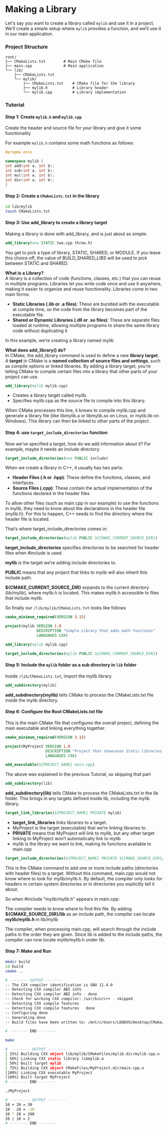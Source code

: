 # Making a Library

Let's say you want to create a library called `mylib` and use it in a project. We’ll create a simple setup where `mylib` provides a function, and we’ll use it in our main application.


### Project Structure
```
root/
├── CMakeLists.txt        # Main CMake file
├── main.cpp              # Main application
└── lib/
    ├── CMakeLists.txt 
    └── mylib/
        ├── CMakeLists.txt    # CMake file for the library
        ├── mylib.h           # Library header
        └── mylib.cpp         # Library implementation
```

### Tutorial

#### Step 1: Create `mylib.h` and `mylib.cpp` 
Create the header and source file for your library and give it some functionality

For example
`mylib.h` contains some math functions as follows:

```cpp
#pragma once

namespace mylib {
int add(int a, int b);
int sub(int a, int b);
int mul(int a, int b);
int div(int a, int b);
}
```

#### Step 2: Create a `CMakeLists.txt` in the library
  
```bash
cd lib/mylib
touch CMakeLists.txt
```
  
#### Step 3: Use add_library to create a library target
Making a library is done with add_library, and is just about as simple:

```cmake
add_library(one STATIC two.cpp three.h)
```

You get to pick a type of library, STATIC, SHARED, or MODULE. If you leave this choice off, the value of BUILD_SHARED_LIBS will be used to pick between STATIC and SHARED.

__What is a Library?__  
A library is a collection of code (functions, classes, etc.) that you can reuse in multiple programs. Libraries let you write code once and use it anywhere, making it easier to organize and reuse functionality. Libraries come in two main forms:

- __Static Libraries (.lib or .a files)__: These are bundled with the executable at compile time, so the code from the library becomes part of the executable file.
- __Shared or Dynamic Libraries (.dll or .so files)__: These are separate files loaded at runtime, allowing multiple programs to share the same library code without duplicating it

In this example, we’re creating a library named mylib

__What does add_library() do?__  
In CMake, the add_library command is used to define a new __library target__. 
A __target__ in CMake is a __named collection of source files and settings__, such as compile options or linked libraries. By adding a library target, you’re telling CMake to compile certain files into a library that other parts of your project can use.
  
  
```cmake
add_library(mylib mylib.cpp)
```

- Creates a library target called mylib.
- Specifies mylib.cpp as the source file to compile into this library.

When CMake processes this line, it knows to compile mylib.cpp and generate a library file (like libmylib.a or libmylib.so on Linux, or mylib.lib on Windows). This library can then be linked to other parts of the project.


#### Step 4: use `target_include_directories` function

Now we’ve specified a target, how do we add information about it? For example, maybe it needs an include directory:

```cmake
target_include_directories(one PUBLIC include)
```

When we create a library in C++, it usually has two parts:

- __Header Files (.h or .hpp)__: These define the functions, classes, and interfaces.
- __Source Files (.cpp)__: These contain the actual implementation of the functions declared in the header files

To allow other files (such as main.cpp in our example) to use the functions in mylib, they need to know about the declarations in the header file (mylib.h). For this to happen, C++ needs to find the directory where the header file is located.

That’s where target_include_directories comes in:

```cmake
target_include_directories(mylib PUBLIC ${CMAKE_CURRENT_SOURCE_DIR})
```

__target_include_directories__ specifies directories to be searched for header files when #include is used.

__mylib__ is the target we’re adding include directories to.

__PUBLIC__ means that any project that links to mylib will also inherit this include path.

__${CMAKE_CURRENT_SOURCE_DIR}__ expands to the current directory (lib/mylib), where mylib.h is located. This makes mylib.h accessible to files that include mylib.

So finally our `/lib/mylib/CMakeLists.txt` looks like follows
```cmake
cmake_minimum_required(VERSION 3.15)

project(mylib VERSION 1.0
              DESCRIPTION "Simple Library that adds math functions"  
              LANGUAGES CXX)

add_library(mylib mylib.cpp)

target_include_directories(mylib PUBLIC ${CMAKE_CURRENT_SOURCE_DIR})
```

#### Step 5: Include the `mylib` folder as a sub directory in `lib` folder

Inside `/lib/CMakeLists.txt`,  import the mylib library

```cmake
add_subdirectory(mylib)
```

__add_subdirectory(mylib)__ tells CMake to process the CMakeLists.txt file inside the mylib directory.

#### Step 6: Configure the Root CMakeLists.txt file

This is the main CMake file that configures the overall project, defining the main executable and linking everything together.

```cmake
cmake_minimum_required(VERSION 3.15)

project(MyProject VERSION 1.0
                  DESCRIPTION "Project that showcases Static libraries in C++"
                  LANGUAGES CXX)

add_executable(${PROJECT_NAME} main.cpp)
```

The above was explained in the previous Tutorial, so skipping that part

```cmake
add_subdirectory(lib)
```

__add_subdirectory(lib)__ tells CMake to process the CMakeLists.txt in the lib folder.
This brings in any targets defined inside lib, including the mylib library.

```cmake
target_link_libraries(${PROJECT_NAME} PRIVATE mylib)
```

- __target_link_libraries__ links libraries to a target.
- MyProject is the target (executable) that we’re linking libraries to.
- __PRIVATE__ means that MyProject will link to mylib, but any other target linking to MyProject won’t automatically link to mylib
- mylib is the library we want to link, making its functions available to main.cpp


```cmake
target_include_directories(${PROJECT_NAME} PRIVATE ${CMAKE_SOURCE_DIR}/lib)
```
This is the CMake command to add one or more include paths (directories with header files) to a target.
Without this command, main.cpp would not know where to look for mylib/mylib.h. By default, the compiler only looks for headers in certain system directories or in directories you explicitly tell it about.

So when #include "mylib/mylib.h" appears in main.cpp:

The compiler needs to know where to find this file.
By adding __${CMAKE_SOURCE_DIR}/lib__ as an include path, the compiler can locate __mylib/mylib.h__ in lib/mylib

The compiler, when processing main.cpp, will search through the include paths in the order they are given.
Since lib is added to the include paths, the compiler can now locate mylib/mylib.h under lib.

#### Step 7: Make and Run

```bash
mkdir build
cd build
cmake ..

# -------- OUTPUT -------- 
-- The CXX compiler identification is GNU 11.4.0
-- Detecting CXX compiler ABI info
-- Detecting CXX compiler ABI info - done
-- Check for working CXX compiler: /usr/bin/c++ - skipped
-- Detecting CXX compile features
-- Detecting CXX compile features - done
-- Configuring done
-- Generating done
-- Build files have been written to: /mnt/c/Users/LENOVO/Desktop/CMake/build

# -------- END -------- 

make

#  -------- OUTPUT -------- 
[ 25%] Building CXX object lib/mylib/CMakeFiles/mylib.dir/mylib.cpp.o
[ 50%] Linking CXX static library libmylib.a
[ 50%] Built target mylib
[ 75%] Building CXX object CMakeFiles/MyProject.dir/main.cpp.o
[100%] Linking CXX executable MyProject
[100%] Built target MyProject
# -------- END -------- 

./MyProject

#  -------- OUTPUT -------- 
10 + 20 = 30
10 - 20 = -10
10 * 20 = 200
20 / 10 = 2
# -------- END -------- 

```